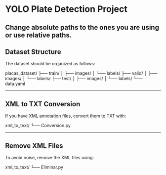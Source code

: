 # YOLO Plate Detection Project
Change absolute paths to the ones you are using **or use relative paths**.
---
## Dataset Structure
The dataset should be organized as follows:

placas_dataset/
├── train/
│ ├── images/
│ └── labels/
├── valid/
│ ├── images/
│ └── labels/
├── test/
│ ├── images/
│ └── labels/
└── data.yaml

---
## XML to TXT Conversion
If you have XML annotation files, convert them to TXT with:

xml_to_text/
└── Conversion.py

---
## Remove XML Files
To avoid noise, remove the XML files using:

xml_to_text/
└── Eliminar.py
